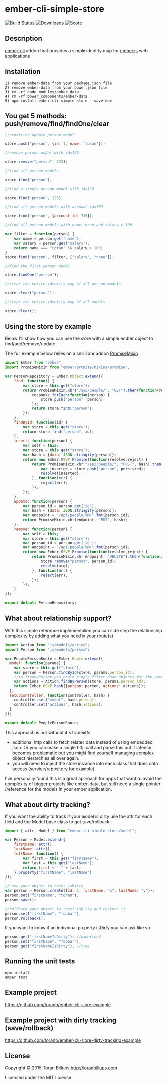 # ember-cli-simple-store

[![Build Status][]](https://travis-ci.org/toranb/ember-cli-simple-store)
[![Downloads](https://img.shields.io/npm/dm/ember-cli-simple-store.svg)](https://www.npmjs.com/package/ember-cli-simple-store)
[![Score](http://emberobserver.com/badges/ember-cli-simple-store.svg)](http://emberobserver.com/addons/ember-cli-simple-store)

## Description

[ember-cli][] addon that provides a simple identity map for [ember.js][] web applications

## Installation

```
1) remove ember-data from your package.json file
2) remove ember-data from your bower.json file
3) rm -rf node_modules/ember-data
4) rm -rf bower_components/ember-data
5) npm install ember-cli-simple-store --save-dev
```

## You get 5 methods: push/remove/find/findOne/clear

```js
//create or update person model

store.push("person", {id: 1, name: "toran"});
```

```js
//remove person model with id=123

store.remove("person", 123);
```

```js
//find all person models

store.find("person");
```

```js
//find a single person model with id=123

store.find("person", 123);
```

```js
//find all person models with account_id=789

store.find("person", {account_id: 789});
```

```js
//find all person models with name toran and salary > 100

var filter = function(person) {
    var name = person.get("name");
    var salary = person.get("salary");
    return name === "toran" && salary > 100;
}
store.find("person", filter, ["salary", "name"]);
```

```js
//find the first person model

store.findOne("person");
```

```js
//clear the entire identity map of all person models

store.clear("person");
```

```js
//clear the entire identity map of all models

store.clear();
```

## Using the store by example

Below I'll show how you can use the store with a simple ember object to find/add/remove/update

The full example below relies on a small xhr addon [PromiseMixin][]

```js
import Ember from "ember";
import PromiseMixin from "ember-promise/mixins/promise";

var PersonRepository = Ember.Object.extend({
    find: function() {
        var store = this.get("store");
        return PromiseMixin.xhr("/api/people/", "GET").then(function(response) {
            response.forEach(function(person) {
                store.push("person", person);
            });
            return store.find("person");
        });
    },
    findById: function(id) {
        var store = this.get("store");
        return store.find("person", id);
    },
    insert: function(person) {
        var self = this;
        var store = this.get("store");
        var hash = {data: JSON.stringify(person)};
        return new Ember.RSVP.Promise(function(resolve,reject) {
            return PromiseMixin.xhr("/api/people/", "POST", hash).then(function(persisted) {
                var inserted = store.push("person", persisted);
                resolve(inserted);
            }, function(err) {
                reject(err);
            });
        });
    },
    update: function(person) {
        var person_id = person.get("id");
        var hash = {data: JSON.stringify(person)};
        var endpoint = "/api/people/%@/".fmt(person_id);
        return PromiseMixin.xhr(endpoint, "PUT", hash);
    },
    remove: function(person) {
        var self = this;
        var store = this.get("store");
        var person_id = person.get("id");
        var endpoint = "/api/people/%@/".fmt(person_id);
        return new Ember.RSVP.Promise(function(resolve,reject) {
            return PromiseMixin.xhr(endpoint, "DELETE").then(function(arg) {
                store.remove("person", person_id);
                resolve(arg);
            }, function(err) {
                reject(err);
            });
        });
    }
});

export default PersonRepository;
```

## What about relationship support?

With this simple reference implementation you can side step the relationship complexity by adding what you need in your route(s)

```js
import Action from "js/models/action";
import Person from "js/models/person";

var PeoplePersonRoute = Ember.Route.extend({
  model: function(params) {
    var store = this.get("store");
    var person = Person.findById(store, params.person_id);
    //in findByPerson you could simply filter down objects for the parent
    var actions = Action.findByPerson(store, params.person_id);
    return Ember.RSVP.hash({person: person, actions: actions});
  },
  setupController: function(controller, hash) {
    controller.set("model", hash.person);
    controller.set("actions", hash.actions);
  }
});

export default PeoplePersonRoute;
```

This approach is not without it's tradeoffs

* additional http calls to fetch related data instead of using embedded json. Or you can make a single http call and parse this out if latency becomes problematic but you might find yourself managing complex object hierarchies all over again.
* you will need to inject the store instance into each class that does data access (service/repository for example).

I've personally found this is a great approach for apps that want to avoid the complexity of bigger projects like ember-data, but still need a single pointer /reference for the models in your ember application.

## What about dirty tracking?

If you want the ability to track if your model is dirty use the attr for each field and the Model base class to get save/rollback

```js
import { attr, Model } from "ember-cli-simple-store/model";

var Person = Model.extend({
    firstName: attr(),
    lastName: attr(),
    fullName: function() {
        var first = this.get("firstName");
        var last = this.get("lastName");
        return first + " " + last;
    }.property("firstName", "lastName")
});

//save your object to reset isDirty
var person = Person.create({id: 1, firstName: "x", lastName: "y"});
person.set("firstName", "toran");
person.save();

//rollback your object to reset isDirty and restore it
person.set("firstName", "foobar");
person.rollback();
```

If you want to know if an individual property isDirty you can ask like so

```js
person.get("firstNameIsDirty"); //undefined
person.set("firstName", "foobar");
person.get("firstNameIsDirty"); //true
```

## Running the unit tests

    npm install
    ember test

## Example project

https://github.com/toranb/ember-cli-store-example

## Example project with dirty tracking (save/rollback)

https://github.com/toranb/ember-cli-store-dirty-tracking-example

## License

Copyright © 2015 Toran Billups http://toranbillups.com

Licensed under the MIT License


[Build Status]: https://travis-ci.org/toranb/ember-cli-simple-store.svg?branch=master
[ember-cli]: http://www.ember-cli.com/
[ember.js]: http://emberjs.com/
[PromiseMixin]: https://github.com/toranb/ember-promise
